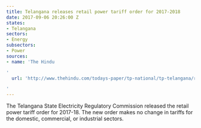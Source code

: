 ```yaml
---
title: Telangana releases retail power tariff order for 2017-2018
date: 2017-09-06 20:26:00 Z
states:
- Telangana
sectors:
- Energy
subsectors:
- Power
sources:
- name: 'The Hindu

'
  url: 'http://www.thehindu.com/todays-paper/tp-national/tp-telangana/retail-power-supply-tariff-from-sept-1/article19585127.ece

'
---
```


The Telangana State Electricity Regulatory Commission released the retail power tariff order for 2017-18. The new order makes no change in tariffs for the domestic, commercial, or industrial sectors.
